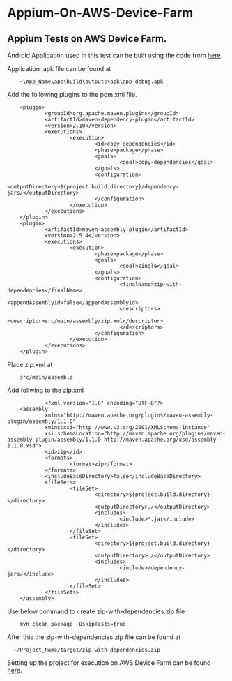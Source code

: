 # Appium-On-AWS-Device-Farm
## Appium Tests on AWS Device Farm.

Android Application used in this test can be built using the code from <a href="http://dl.bintray.com/robotium/generic/ExampleTestProject_AndroidStudio.zip">here</a>

Application .apk file can be found at

        ~\App_Name\app\build\outputs\apk\app-debug.apk

Add the following plugins to the pom.xml file. 

        <plugin>
                <groupId>org.apache.maven.plugins</groupId>
                <artifactId>maven-dependency-plugin</artifactId>
                <version>2.10</version>
                <executions>
                        <execution>
                                <id>copy-dependencies</id>
                                <phase>package</phase>
                                <goals>
                                        <goal>copy-dependencies</goal>
                                </goals>
                                <configuration>
                                        <outputDirectory>${project.build.directory}/dependency-jars/</outputDirectory>
                                </configuration>
                        </execution>
                </executions>
        </plugin>
        <plugin>
                <artifactId>maven-assembly-plugin</artifactId>
                <version>2.5.4</version>
                <executions>
                        <execution>
                                <phase>package</phase>
                                <goals>
                                        <goal>single</goal>
                                </goals>
                                <configuration>
                                        <finalName>zip-with-dependencies</finalName>
                                        <appendAssemblyId>false</appendAssemblyId>
                                        <descriptors>
                                                <descriptor>src/main/assembly/zip.xml</descriptor>
                                        </descriptors>
                                </configuration>
                        </execution>
                </executions>
        </plugin>


Place zip.xml at 

        src/main/assemble

Add follwing to the zip.xml 
        
                <?xml version="1.0" encoding="UTF-8"?>
        <assembly
                xmlns="http://maven.apache.org/plugins/maven-assembly-plugin/assembly/1.1.0"
                xmlns:xsi="http://www.w3.org/2001/XMLSchema-instance"
                xsi:schemaLocation="http://maven.apache.org/plugins/maven-assembly-plugin/assembly/1.1.0 http://maven.apache.org/xsd/assembly-1.1.0.xsd">
                <id>zip</id>
                <formats>
                        <format>zip</format>
                </formats>
                <includeBaseDirectory>false</includeBaseDirectory>
                <fileSets>
                        <fileSet>
                                <directory>${project.build.directory}</directory>
                                <outputDirectory>./</outputDirectory>
                                <includes>
                                        <include>*.jar</include>
                                </includes>
                        </fileSet>
                        <fileSet>
                                <directory>${project.build.directory}</directory>
                                <outputDirectory>./</outputDirectory>
                                <includes>
                                        <include>/dependency-jars/</include>
                                </includes>
                        </fileSet>
                </fileSets>
        </assembly>


Use below command to create zip-with-dependencies.zip file

        mvn clean package -DskipTests=true
 
After this the zip-with-dependencies.zip file can be found at 

      ~/Project_Name/target/zip-with-dependencies.zip
        
Setting up the project for execution on AWS Device Farm can be found <a 
href="https://docs.aws.amazon.com/devicefarm/latest/developerguide/test-types-android-appium-java-testng.html"> here</a>. 

